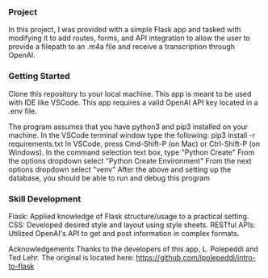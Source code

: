 ### Project ###
In this project, I was provided with a simple Flask app and tasked with modifying it to add routes, forms, and API integration to allow the user to provide a filepath to an .m4a file and receive a transcription through OpenAI.

### Getting Started ###
Clone this repository to your local machine.
This app is meant to be used with IDE like VSCode.
This app requires a valid OpenAI API key located in a .env file.

The program assumes that you have python3 and pip3 installed on your machine.
In the VSCode terminal window type the following:
    pip3 install -r requirements.txt
In VSCode, press Cmd-Shift-P (on Mac) or Ctrl-Shift-P (on Windows).
   In the command selection text box, type "Python Create"
   From the options dropdown select "Python Create Environment"
   From the next options dropdown select "venv"
After the above and setting up the database, you should be able to run and debug this program

### Skill Development ###
Flask: Applied knowledge of Flask structure/usage to a practical setting.
CSS: Developed desired style and layout using style sheets.
RESTful APIs: Utilized OpenAI's API to get and post information in complex formats.

Acknowledgements
Thanks to the developers of this app, L. Polepeddi and Ted Lehr. The original is located here: https://github.com/lpolepeddi/intro-to-flask
